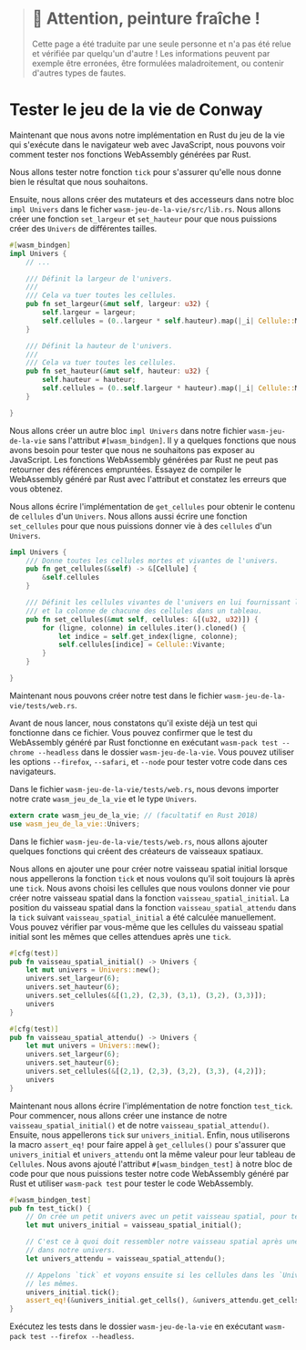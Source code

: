 > # 🚧 Attention, peinture fraîche !
>
> Cette page a été traduite par une seule personne et n'a pas été relue et
> vérifiée par quelqu'un d'autre ! Les informations peuvent par exemple être
> erronées, être formulées maladroitement, ou contenir d'autres types de fautes.

<!--
# Testing Conway's Game of Life
-->

# Tester le jeu de la vie de Conway

<!--
Now that we have our Rust implementation of the Game of Life rendering in the 
browser with JavaScript, let's talk about testing our Rust-generated 
WebAssembly functions.
-->

Maintenant que nous avons notre implémentation en Rust du jeu de la vie qui
s'exécute dans le navigateur web avec JavaScript, nous pouvons voir comment
tester nos fonctions WebAssembly générées par Rust.

<!--
We are going to test our `tick` function to make sure that it gives us the 
output that we expect.
-->

Nous allons tester notre fonction `tick` pour s'assurer qu'elle nous donne bien
le résultat que nous souhaitons.

<!--
Next, we'll want to create some setter and getter 
functions inside our existing `impl Universe` block in the
`wasm_game_of_life/src/lib.rs` file. We are going to create a `set_width`
and a `set_height` function so we can create `Universe`s of different sizes.
-->

Ensuite, nous allons créer des mutateurs et des accesseurs dans notre bloc
`impl Univers` dans le ficher `wasm-jeu-de-la-vie/src/lib.rs`. Nous allons créer
une fonction `set_largeur` et `set_hauteur` pour que nous puissions créer des
`Univers` de différentes tailles.

<!--
```rust
#[wasm_bindgen]
impl Universe { 
    // ...

    /// Set the width of the universe.
    ///
    /// Resets all cells to the dead state.
    pub fn set_width(&mut self, width: u32) {
        self.width = width;
        self.cells = (0..width * self.height).map(|_i| Cell::Dead).collect();
    }

    /// Set the height of the universe.
    ///
    /// Resets all cells to the dead state.
    pub fn set_height(&mut self, height: u32) {
        self.height = height;
        self.cells = (0..self.width * height).map(|_i| Cell::Dead).collect();
    }

}
```
-->

```rust
#[wasm_bindgen]
impl Univers {
    // ...

    /// Définit la largeur de l'univers.
    ///
    /// Cela va tuer toutes les cellules.
    pub fn set_largeur(&mut self, largeur: u32) {
        self.largeur = largeur;
        self.cellules = (0..largeur * self.hauteur).map(|_i| Cellule::Morte).collect();
    }

    /// Définit la hauteur de l'univers.
    ///
    /// Cela va tuer toutes les cellules.
    pub fn set_hauteur(&mut self, hauteur: u32) {
        self.hauteur = hauteur;
        self.cellules = (0..self.largeur * hauteur).map(|_i| Cellule::Morte).collect();
    }

}
```

<!--
We are going to create another `impl Universe` block inside our
`wasm_game_of_life/src/lib.rs` file without the `#[wasm_bindgen]` attribute.
There are a few functions we need for testing that we don't want to expose to
our JavaScript. Rust-generated WebAssembly functions cannot return
borrowed references. Try compiling the Rust-generated WebAssembly with the
attribute and take a look at the errors you get.
-->

Nous allons créer un autre bloc `impl Univers` dans notre fichier
`wasm-jeu-de-la-vie` sans l'attribut `#[wasm_bindgen]`. Il y a quelques
fonctions que nous avons besoin pour tester que nous ne souhaitons pas exposer
au JavaScript. Les fonctions WebAssembly générées par Rust ne peut pas retourner
des références empruntées. Essayez de compiler le WebAssembly généré par Rust
avec l'attribut et constatez les erreurs que vous obtenez.

<!--
We are going to write the implementation of `get_cells` to get the contents of
the `cells` of a `Universe`. We'll also write a `set_cells` function so we can
set `cells` in a specific row and column of a `Universe` to be `Alive.`
-->

Nous allons écrire l'implémentation de `get_cellules` pour obtenir le contenu de
`cellules` d'un `Univers`. Nous allons aussi écrire une fonction `set_cellules`
pour que nous puissions donner vie à des `cellules` d'un `Univers`.

<!--
```rust
impl Universe {
    /// Get the dead and alive values of the entire universe.
    pub fn get_cells(&self) -> &[Cell] {
        &self.cells
    }

    /// Set cells to be alive in a universe by passing the row and column
    /// of each cell as an array.
    pub fn set_cells(&mut self, cells: &[(u32, u32)]) {
        for (row, col) in cells.iter().cloned() {
            let idx = self.get_index(row, col);
            self.cells[idx] = Cell::Alive;
        }
    }

}
```
-->

```rust
impl Univers {
    /// Donne toutes les cellules mortes et vivantes de l'univers.
    pub fn get_cellules(&self) -> &[Cellule] {
        &self.cellules
    }

    /// Définit les cellules vivantes de l'univers en lui fournissant la ligne
    /// et la colonne de chacune des cellules dans un tableau.
    pub fn set_cellules(&mut self, cellules: &[(u32, u32)]) {
        for (ligne, colonne) in cellules.iter().cloned() {
            let indice = self.get_index(ligne, colonne);
            self.cellules[indice] = Cellule::Vivante;
        }
    }

}
```

<!--
Now we're going to create our test in the `wasm_game_of_life/tests/web.rs` file.
-->

Maintenant nous pouvons créer notre test dans le fichier
`wasm-jeu-de-la-vie/tests/web.rs`.

<!--
Before we do that, there is already one working test in the file. You can
confirm that the Rust-generated WebAssembly test is working by running
`wasm-pack test --chrome --headless` in the `wasm-game-of-life` directory.
You can also use the `--firefox`, `--safari`, and `--node` options to
test your code in those browsers.
-->

Avant de nous lancer, nous constatons qu'il existe déjà un test qui fonctionne
dans ce fichier. Vous pouvez confirmer que le test du WebAssembly généré par
Rust fonctionne en exécutant `wasm-pack test --chrome --headless` dans le
dossier `wasm-jeu-de-la-vie`. Vous pouvez utiliser les options `--firefox`,
`--safari`, et `--node` pour tester votre code dans ces navigateurs.

<!--
In the `wasm_game_of_life/tests/web.rs` file, we need to export our
`wasm_game_of_life` crate and the `Universe` type.
-->

Dans le fichier `wasm-jeu-de-la-vie/tests/web.rs`, nous devons importer notre
crate `wasm_jeu_de_la_vie` et le type `Univers`.

<!--
```rust
extern crate wasm_game_of_life;
use wasm_game_of_life::Universe;
```
-->

```rust
extern crate wasm_jeu_de_la_vie; // (facultatif en Rust 2018)
use wasm_jeu_de_la_vie::Univers;
```

<!--
In the `wasm_game_of_life/tests/web.rs` file we'll want to create some
spaceship builder functions.
-->

Dans le fichier `wasm-jeu-de-la-vie/tests/web.rs`, nous allons ajouter quelques
fonctions qui créent des créateurs de vaisseaux spatiaux.

<!--
We'll want one for our input spaceship that we'll call the `tick` function on
and we'll want the expected spaceship we will get after one tick. We picked the
cells that we want to initialize as `Alive` to create our spaceship in the
`input_spaceship` function. The position of the spaceship in the
`expected_spaceship` function after the tick of the `input_spaceship` was
calculated manually. You can confirm for yourself that the cells of the input
spaceship after one tick is the same as the expected spaceship.
-->

Nous allons en ajouter une pour créer notre vaisseau spatial initial lorsque
nous appellerons la fonction `tick` et nous voulons qu'il soit toujours là après
une `tick`. Nous avons choisi les cellules que nous voulons donner vie pour
créer notre vaisseau spatial dans la fonction `vaisseau_spatial_initial`. La
position du vaisseau spatial dans la fonction `vaisseau_spatial_attendu` dans
la `tick` suivant `vaisseau_spatial_initial` a été calculée manuellement. Vous
pouvez vérifier par vous-même que les cellules du vaisseau spatial initial sont
les mêmes que celles attendues après une `tick`.

<!--
```rust
#[cfg(test)]
pub fn input_spaceship() -> Universe {
    let mut universe = Universe::new();
    universe.set_width(6);
    universe.set_height(6);
    universe.set_cells(&[(1,2), (2,3), (3,1), (3,2), (3,3)]);
    universe
}

#[cfg(test)]
pub fn expected_spaceship() -> Universe {
    let mut universe = Universe::new();
    universe.set_width(6);
    universe.set_height(6);
    universe.set_cells(&[(2,1), (2,3), (3,2), (3,3), (4,2)]);
    universe
}
```
-->

```rust
#[cfg(test)]
pub fn vaisseau_spatial_initial() -> Univers {
    let mut univers = Univers::new();
    univers.set_largeur(6);
    univers.set_hauteur(6);
    univers.set_cellules(&[(1,2), (2,3), (3,1), (3,2), (3,3)]);
    univers
}

#[cfg(test)]
pub fn vaisseau_spatial_attendu() -> Univers {
    let mut univers = Univers::new();
    univers.set_largeur(6);
    univers.set_hauteur(6);
    univers.set_cellules(&[(2,1), (2,3), (3,2), (3,3), (4,2)]);
    univers
}
```

<!--
Now we will write the implementation for our `test_tick` function. First, we
create an instance of our `input_spaceship()` and our `expected_spaceship()`.
Then, we call `tick` on the `input_universe`. Finally, we use the `assert_eq!`
macro to call `get_cells()` to ensure that `input_universe` and
`expected_universe` have the same `Cell` array values. We add the
`#[wasm_bindgen_test]` attribute to our code block so we can test our
Rust-generated WebAssembly code and use `wasm-pack test` to test the
WebAssembly code.
-->

Maintenant nous allons écrire l'implémentation de notre fonction `test_tick`.
Pour commencer, nous allons créer une instance de notre
`vaisseau_spatial_initial()` et de notre `vaisseau_spatial_attendu()`. Ensuite,
nous appellerons `tick` sur `univers_initial`. Enfin, nous utiliserons la macro
`assert_eq!` pour faire appel à `get_cellules()` pour s'assurer que
`univers_initial` et `univers_attendu` ont la même valeur pour leur tableau de
`Cellules`. Nous avons ajouté l'attribut `#[wasm_bindgen_test]` à notre bloc de
code pour que nous puissions tester notre code WebAssembly généré par Rust et
utiliser `wasm-pack test` pour tester le code WebAssembly.

<!--
```rust
#[wasm_bindgen_test]
pub fn test_tick() {
    // Let's create a smaller Universe with a small spaceship to test!
    let mut input_universe = input_spaceship();

    // This is what our spaceship should look like
    // after one tick in our universe.
    let expected_universe = expected_spaceship();

    // Call `tick` and then see if the cells in the `Universe`s are the same.
    input_universe.tick();
    assert_eq!(&input_universe.get_cells(), &expected_universe.get_cells());
}
```
-->

```rust
#[wasm_bindgen_test]
pub fn test_tick() {
    // On crée un petit univers avec un petit vaisseau spatial, pour tester !
    let mut univers_initial = vaisseau_spatial_initial();

    // C'est ce à quoi doit ressembler notre vaisseau spatial après une tick
    // dans notre univers.
    let univers_attendu = vaisseau_spatial_attendu();

    // Appelons `tick` et voyons ensuite si les cellules dans les `Univers` sont
    // les mêmes.
    univers_initial.tick();
    assert_eq!(&univers_initial.get_cells(), &univers_attendu.get_cells());
}
```

<!--
Run the tests within the `wasm-game-of-life` directory by running
`wasm-pack test --firefox --headless`.
-->

Exécutez les tests dans le dossier `wasm-jeu-de-la-vie` en exécutant
`wasm-pack test --firefox --headless`.
